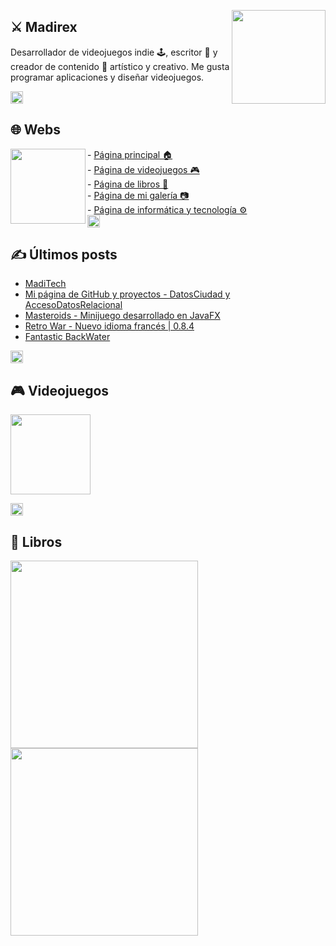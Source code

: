 <a href="https://www.madirex.com/"><img align="right" height="150px" src="https://i.imgur.com/xhM21II_d.webp?maxwidth=760&fidelity=grand"></a>

## ⚔ Madirex
Desarrollador de videojuegos indie 🕹, escritor 📗 y creador de contenido 🎨 artístico y creativo. Me gusta programar aplicaciones y diseñar videojuegos.

<a href="https://www.madirex.com/"><img height="20px" src="https://i.imgur.com/tsNd9YC_d.webp"></a>

## 🌐 Webs
<a href="https://www.madirex.com/"><img align="left" height="120px" src="https://i.imgur.com/nYtcu63.gif"></a>
<div>
  <div>
    - <a href="https://www.madirex.com/">Página principal 🏠</a>
  </div>
  <div>
    - <a href="https://games.madirex.com/">Página de videojuegos 🎮</a>
  </div>
  <div>
    - <a href="https://books.madirex.com/">Página de libros 📕</a>
  </div>
  <div>
    - <a href="https://art.madirex.com/">Página de mi galería 📷</a>
  </div>
  <div>
    - <a href="https://tech.madirex.com/">Página de informática y tecnología ⚙</a>
  </div>
</div>
<a href="https://www.madirex.com/"><img height="20px" src="https://i.imgur.com/tsNd9YC_d.webp"></a>

## ✍ Últimos posts
<!-- BLOG-POST-LIST:START -->
- [MadiTech](https://www.madirex.com/2021/12/maditech.html)
- [Mi página de GitHub y proyectos - DatosCiudad y AccesoDatosRelacional](https://www.madirex.com/2021/12/github.html)
- [Masteroids - Minijuego desarrollado en JavaFX](https://www.madirex.com/2021/12/masteroids-minijuego-desarrollado-en_49.html)
- [Retro War - Nuevo idioma francés | 0.8.4](https://games.madirex.com/2021/12/retro-war-nuevo-idioma-frances-084.html)
- [Fantastic BackWater](https://art.madirex.com/2021/12/fantastic-backwater.html)
<!-- BLOG-POST-LIST:END -->
<a href="https://www.madirex.com/"><img height="20px" src="https://i.imgur.com/tsNd9YC_d.webp"></a>

## 🎮 Videojuegos
<a href="https://games.madirex.com/2020/07/retro-war-el-videojuego.html"><img height="128px" src="https://i.imgur.com/ybqHnqh.png"></a>

<a href="https://www.madirex.com/"><img height="20px" src="https://i.imgur.com/tsNd9YC_d.webp"></a>

## 📕 Libros

<a href="https://books.madirex.com/2020/10/la-mansion-de-las-pesadillas.html"><kbd><img align="left" height="300px" src="https://1.bp.blogspot.com/-fMJ2ERpQiuU/X4tpl5k5GoI/AAAAAAAAO2k/dOZYaaz3vhsBhpU5EKIO9VeQJdTO56SWQCLcBGAsYHQ/w680/La%2BMansi%25C3%25B3n%2Bde%2Blas%2BPesadillas.png"></kbd></a>


<kbd>
<a href="https://books.madirex.com/2021/06/abre-la-mente-piensa-diferente.html"><img align="left" height="300px" src="https://1.bp.blogspot.com/-A6dbbKbDRQ8/YNTKjprbzjI/AAAAAAAAVt4/WIR4sjJm8B4F8cVOb111oT3izDNXksfjgCLcBGAsYHQ/w680/Portada%2BAbre%2Bla%2Bmente%252C%2Bpiensa%2Bdiferente.png"></a>
  </kbd>
